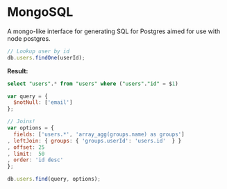 # MongoSQL

A mongo-like interface for generating SQL for Postgres aimed for use with node postgres.

```javascript
// Lookup user by id
db.users.findOne(userId);
```

__Result:__

```sql
select "users".* from "users" where ("users"."id" = $1)
```


```javascript
var query = {
  $notNull: ['email']
};

// Joins!
var options = { 
  fields: ['users.*', 'array_agg(groups.name) as groups']
, leftJoin: { groups: { 'groups.userId': 'users.id'  } }
, offset: 25
, limit:  50
, order: 'id desc'
};

db.users.find(query, options);
```